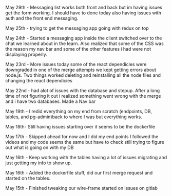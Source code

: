 May 29th - Messaging list works both front and back but im having issues get the form working. I should have to done today also having issues with auth and the front end messaging. 

May 25th - trying to get the messaging app going with redux on top

May 24th - Started a messaging app inside the client switched over to the chat we learned about in the learn.
Also realized that some of the CSS was the reason my nav bar and some of the other features i had were not displaying
properly.

May 23rd - More issues today some of the react dependicies were downgraded in one of the merge attempts
we kept getting errors about node.js. Two things worked deleting and reinstalling all the node files
and changing the react dependicies

May 22nd - had alot of issues with the database and stepup. After a long time of not figuring it out i realized something
went wrong with the merge and i have two databases. Made a Nav bar

May 19th - I redid everything on my end from scratch (endpoints, DB, tables, and pg-admin)back to where I was
but everything works.

May 18th- Still having issues starting over it seems to be the dockerfile

May 17th - Skipped ahead for now and I did my end points I followed the videos and my code seems the same but have to check still trying to figure out what is going on with my DB

May 16th - Keep working with the tables having a lot of issues migrating and just getting my info to show up.

May 16th - Added the dockerfile stuff, did our first merge request and started on the tables.

May 15th - Finished tweaking our wire-frame started on issues on gitlab
